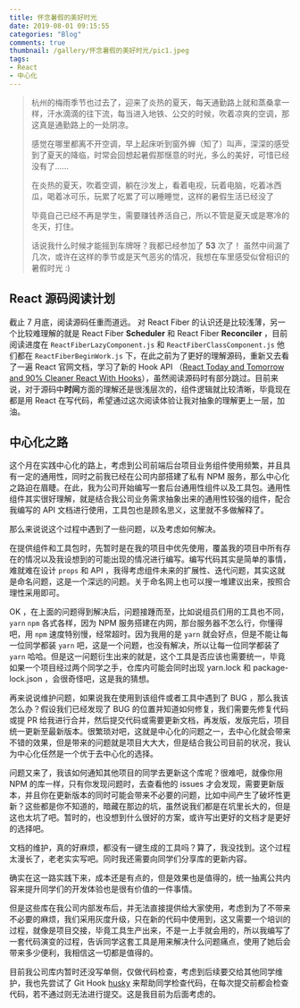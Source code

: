 ```yaml
---
title: 怀念暑假的美好时光
date: 2019-08-01 09:15:55
categories: "Blog"
comments: true
thumbnail: /gallery/怀念暑假的美好时光/pic1.jpeg
tags:
- React
- 中心化
---
```


<!-- no node -->

<!-- more -->

> 杭州的梅雨季节也过去了，迎来了炎热的夏天，每天通勤路上就和蒸桑拿一样，汗水滴滴的往下流，每当进入地铁、公交的时候，吹着凉爽的空调，那这真是通勤路上的一处阴凉。
>
> 感觉在哪里都离不开空调，早上起床听到窗外蝉（知了）叫声，深深的感受到了夏天的降临，时常会回想起暑假那惬意的时光，多么的美好，可惜已经没有了……
>
> 在炎热的夏天，吹着空调，躺在沙发上，看着电视，玩着电脑，吃着冰西瓜，喝着冰可乐，玩累了吃累了可以睡睡觉，这样的暑假生活已经没了
>
> 毕竟自己已经不再是学生，需要赚钱养活自己，所以不管是夏天或是寒冷的冬天，打住。
>
> 话说我什么时候才能摇到车牌呀？我都已经参加了 **53** 次了！ 虽然中间漏了几次，或许在这样的季节或是天气恶劣的情况，我想在车里感受似曾相识的暑假时光 :)

## React 源码阅读计划

截止 7 月底，阅读源码任重而道远。 对 React Fiber 的认识还是比较浅薄，另一个比较难理解的就是 React Fiber **Scheduler** 和 React Fiber **Reconciler** ，目前阅读进度在 `ReactFiberLazyComponent.js` 和 `ReactFiberClassComponent.js` 他们都在 `ReactFiberBeginWork.js` 下，在此之前为了更好的理解源码，重新又去看了一遍 React 官网文档，学习了新的 Hook API （[React Today and Tomorrow and 90% Cleaner React With Hooks](https://www.youtube.com/watch?v=dpw9EHDh2bM&feature=youtu.be)），虽然阅读源码时有部分跳过。目前来说，对于源码中**时间**方面的理解还是很浅层次的，组件逻辑就比较清晰，毕竟现在都是用 React 在写代码，希望通过这次阅读体验让我对抽象的理解更上一层，加油。

## 中心化之路

这个月在实践中心化的路上，考虑到公司前端后台项目业务组件使用频繁，并且具有一定的通用性，同时之前我已经在公司内部搭建了私有 NPM 服务，那么中心化之路迫在眉睫。在此，我为公司开始编写一套后台通用性组件以及工具包。通用性组件其实很好理解，就是结合我公司业务需求抽象出来的通用性较强的组件，配合我编写的 API 文档进行使用，工具包也是顾名思义，这里就不多做解释了。

那么来说说这个过程中遇到了一些问题，以及考虑如何解决。

在提供组件和工具包时，先暂时是在我的项目中优先使用，覆盖我的项目中所有存在的情况以及我设想到的可能出现的情况进行编写。编写代码其实是简单的事情，难就难在设计 `props` 和 API ，我得考虑组件未来的扩展性、迭代问题，其实这就是命名问题，这是一个深远的问题。关于命名网上也可以搜一堆建议出来，按照合理性采用即可。

OK ，在上面的问题得到解决后，问题接踵而至，比如说组员们用的工具也不同，`yarn` `npm` 各式各样，因为 NPM 服务搭建在内网，那台服务器不怎么行，你懂得吧，用 `npm` 速度特别慢，经常超时。因为我用的是 `yarn` 就会好点，但是不能让每一位同学都装 `yarn` 吧，这是一个问题，也没有解决，所以让每一位同学都装了 `yarn` 哈哈。但是这一问题衍生出来的就是，这个工具是否应该也需要统一，毕竟如果一个项目经过两个同学之手，仓库内可能会同时出现  yarn.lock 和  package-lock.json ，会很奇怪吧，这是我的猜想。

再来说说维护问题，如果说我在使用到该组件或者工具中遇到了 BUG ，那么我该怎么办？假设我们已经发现了 BUG 的位置并知道如何修复，我们需要先修复代码或提 PR 给我进行合并，然后提交代码或需要更新文档，再发版，发版完后，项目统一更新至最新版本。很繁琐对吧，这就是中心化的问题之一，去中心化就会带来不错的效果，但是带来的问题就是项目大大大，但是结合我公司目前的状况，我认为中心化任然是一个优于去中心化的选择。

问题又来了，我该如何通知其他项目的同学去更新这个库呢？很难吧，就像你用 NPM 的库一样，只有你发现问题时，去查看他的 issues 才会发现，需要更新版本，并且你在更新版本的同时可能会带来不必要的问题，比如中间产生了破坏性更新？这些都是你不知道的，暗藏在那边的坑，虽然说我们都是在坑里长大的，但是这也太坑了吧。暂时的，也没想到什么很好的方案，或许写出更好的文档才是更好的选择吧。

文档的维护，真的好麻烦，都没有一键生成的工具吗？算了，我没找到。这个过程太漫长了，老老实实写吧。同时我还需要向同学们分享库的更新内容。

确实在这一路实践下来，成本还是有点的，但是效果也是值得的，统一抽离公共内容来提升同学们的开发体验也是很有价值的一件事情。

但是这些库在我公司内部发布后，并无法直接提供给大家使用，考虑到为了不带来不必要的麻烦，我们采用灰度升级，只在新的代码中使用到，这又需要一个培训的过程，就像是项目交接，毕竟工具生产出来，不是一上手就会用的，所以我编写了一套代码演变的过程，告诉同学这套工具是用来解决什么问题痛点，使用了她后会带来多少便利，我相信这一切都是值得的。

目前我公司库内暂时还没写单侧，仅做代码检查，考虑到后续要交给其他同学维护，我也先尝试了 Git Hook [husky](https://github.com/typicode/husky) 来帮助同学检查代码，在每次提交前都会检查代码，若不通过则无法进行提交。这是我目前为后面考虑的。